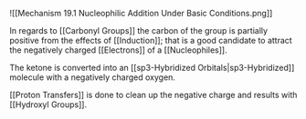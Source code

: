 ![[Mechanism 19.1 Nucleophilic Addition Under Basic Conditions.png]]

In regards to [[Carbonyl Groups]] the carbon of the group is partially positive from the effects of [[Induction]]; that is a good candidate to attract the negatively charged [[Electrons]] of a [[Nucleophiles]].

The ketone is converted into an [[sp3-Hybridized Orbitals|sp3-Hybridized]] molecule with a negatively charged oxygen. 

[[Proton Transfers]] is done to clean up the negative charge and results with [[Hydroxyl Groups]].